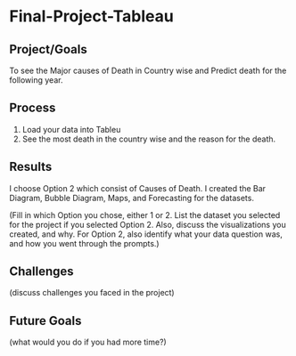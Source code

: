 # Final-Project-Tableau

## Project/Goals
To see the Major causes of Death in Country wise and Predict death for the following year.

## Process
1. Load your data into Tableu
2. See the most death in the country wise and the reason for the death.

## Results
I choose Option 2 which consist of Causes of Death. I created the Bar Diagram, Bubble Diagram, Maps, and Forecasting for the datasets. 

(Fill in which Option you chose, either 1 or 2. List the dataset you selected for the project if you selected Option 2. Also, discuss the visualizations you created, and why. For Option 2, also identify what your data question was, and how you went through the prompts.)

## Challenges 
(discuss challenges you faced in the project)

## Future Goals
(what would you do if you had more time?)
